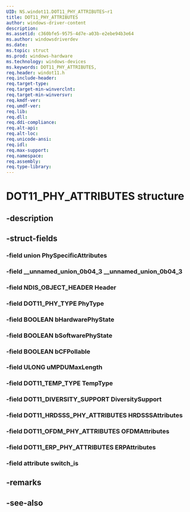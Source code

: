 ```yaml
---
UID: NS.windot11.DOT11_PHY_ATTRIBUTES~r1
title: DOT11_PHY_ATTRIBUTES
author: windows-driver-content
description: 
ms.assetid: c360bfe5-9575-4d7e-a03b-e2ebe94b3e64
ms.author: windowsdriverdev
ms.date: 
ms.topic: struct
ms.prod: windows-hardware
ms.technology: windows-devices
ms.keywords: DOT11_PHY_ATTRIBUTES, 
req.header: windot11.h
req.include-header:
req.target-type:
req.target-min-winverclnt:
req.target-min-winversvr:
req.kmdf-ver:
req.umdf-ver:
req.lib:
req.dll:
req.ddi-compliance:
req.alt-api:
req.alt-loc:
req.unicode-ansi:
req.idl:
req.max-support:
req.namespace:
req.assembly:
req.type-library:
---
```


# DOT11_PHY_ATTRIBUTES structure

## -description



## -struct-fields

### -field union PhySpecificAttributes			
 	
### -field __unnamed_union_0b04_3 __unnamed_union_0b04_3			
 	
### -field NDIS_OBJECT_HEADER Header			
 	
### -field DOT11_PHY_TYPE PhyType			
 	
### -field BOOLEAN bHardwarePhyState			
 	
### -field BOOLEAN bSoftwarePhyState			
 	
### -field BOOLEAN bCFPollable			
 	
### -field ULONG uMPDUMaxLength			
 	
### -field DOT11_TEMP_TYPE TempType			
 	
### -field DOT11_DIVERSITY_SUPPORT DiversitySupport			
 	
### -field DOT11_HRDSSS_PHY_ATTRIBUTES HRDSSSAttributes			
 	
### -field DOT11_OFDM_PHY_ATTRIBUTES OFDMAttributes			
 	
### -field DOT11_ERP_PHY_ATTRIBUTES ERPAttributes			
 	
### -field attribute switch_is			
 	
## -remarks

## -see-also